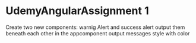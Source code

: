 # UdemyAngularAssignment 1
Create two new components: warnig Alert and success alert
output them beneath each other in the appcomponent
output messages
style with color
